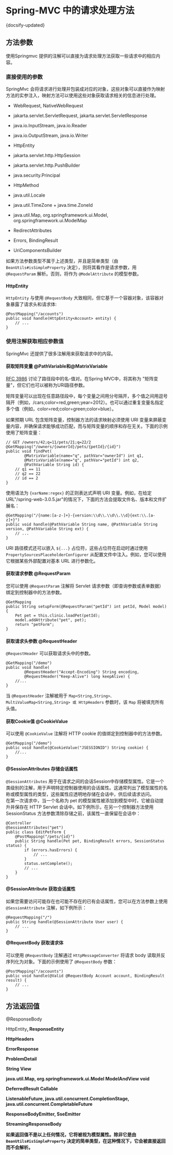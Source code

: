 # Spring-MVC 中的请求处理方法
{docsify-updated}

## 方法参数
使用Springmvc 提供的注解可以直接为请求处理方法获取一些请求中的相应内容。

### 直接使用的参数
SpringMvc 会将请求进行处理并包装成对应的对象，这些对象可以直接作为映射方法的实参注入，映射方法可以使用这些对象获取请求相关的信息进行处理。

+ WebRequest, NativeWebRequest
+ jakarta.servlet.ServletRequest, jakarta.servlet.ServletResponse
+ java.io.InputStream, java.io.Reader
+ java.io.OutputStream, java.io.Writer
+ HttpEntity

+ jakarta.servlet.http.HttpSession
+ jakarta.servlet.http.PushBuilder

+ java.security.Principal

+ HttpMethod

+ java.util.Locale
+ java.util.TimeZone + java.time.ZoneId

+ java.util.Map, org.springframework.ui.Model, org.springframework.ui.ModelMap
+ RedirectAttributes
+ Errors, BindingResult
+ UriComponentsBuilder

如果方法参数类型不属于上述类型，并且是简单类型（由 `BeanUtils#isSimpleProperty` 决定），则将其看作是请求参数，用 `@RequestParam` 解析。否则，将作为 `@ModelAttribute` 的模型参数。

#### HttpEntity
`HttpEntity` 与使用 `@RequestBody` 大致相同，但它基于一个容器对象，该容器对象暴露了请求头和请求体:
```
@PostMapping("/accounts")
public void handle(HttpEntity<Account> entity) {
	// ...
}
```

### 使用注解获取相应参数值
SpringMvc 还提供了很多注解用来获取请求中的内容。

#### 获取矩阵变量 @PathVariable和@MatrixVariable
[RFC 3986](https://tools.ietf.org/html/rfc3986#section-3.3) 讨论了路径段中的名-值对。在Spring MVC中，将其称为 "矩阵变量"，但它们也可以被称为URI路径参数。  

矩阵变量可以出现在任意路径段中，每个变量之间用分号隔开，多个值之间用逗号隔开（例如，/cars;color=red,green;year=2012）。也可以通过重复变量名指定多个值（例如，color=red;color=green;color=blue）。

如果预期 URL 包含矩阵变量，控制器方法的请求映射必须使用 URI 变量来屏蔽变量内容，并确保请求能够成功匹配，而与矩阵变量的顺序和存在无关。下面的示例使用了矩阵变量：
```
// GET /owners/42;q=11/pets/21;q=22/2
@GetMapping("/owners/{ownerId}/pets/{petId}/{id}")
public void findPet(
		@MatrixVariable(name="q", pathVar="ownerId") int q1,
		@MatrixVariable(name="q", pathVar="petId") int q2,
		@PathVariable String id) {
	// q1 == 11
	// q2 == 22
	// id == 2
}
```

 使用语法为 `{varName:regex}` 的正则表达式声明 URI 变量。例如，在给定 URL"/spring-web-3.0.5.jar"的情况下，下面的方法会提取文件名、版本和文件扩展名：
```
@GetMapping("/{name:[a-z-]+}-{version:\\d\\.\\d\\.\\d}{ext:\\.[a-z]+}")
public void handle(@PathVariable String name, @PathVariable String version, @PathVariable String ext) {
	// ...
}
```

URI 路径模式还可以嵌入 `${...}` 占位符，这些占位符在启动时通过使用 `PropertySourcesPlaceholderConfigurer` 从配置文件中注入。例如，您可以使用它根据某些外部配置对基本 URL 进行参数化。

#### 获取请求参数 @RequestParam
您可以使用 `@RequestParam` 注解将 Servlet 请求参数（即查询参数或表单数据）绑定到控制器中的方法参数。
```
@GetMapping
public String setupForm(@RequestParam("petId") int petId, Model model) { 
	Pet pet = this.clinic.loadPet(petId);
	model.addAttribute("pet", pet);
	return "petForm";
}
```

#### 获取请求头参数 @RequestHeader
`@RequestHeader` 可以获取请求头中的参数。
```
@GetMapping("/demo")
public void handle(
		@RequestHeader("Accept-Encoding") String encoding,
		@RequestHeader("Keep-Alive") long keepAlive) {
	//...
}
```
当 `@RequestHeader` 注解被用于 `Map<String,String>、MultiValueMap<String,String> 或 HttpHeaders` 参数时，该 `Map` 将被填充所有头值。


#### 获取Cookie值 @CookieValue
可以使用 `@CookieValue` 注解将 HTTP cookie 的值绑定到控制器中的方法参数。
```
@GetMapping("/demo")
public void handle(@CookieValue("JSESSIONID") String cookie) {
	//...
}
```

#### @SessionAttributes 存储会话属性
`@SessionAttributes` 用于在请求之间的会话Session中存储模型属性。它是一个类级别的注解，用于声明特定控制器使用的会话属性。这通常列出了模型属性的名称或模型属性的类型，这些属性应透明地存储在会话中，供后续请求访问。  
在第一次请求中，当一个名称为 pet 的模型属性被添加到模型中时，它被自动提升并保存在 HTTP Servlet 会话中。如下例所示，在另一个控制器方法使用 SessionStatus 方法参数清除存储之前，该属性一直保留在会话中：
```
@Controller
@SessionAttributes("pet")
public class EditPetForm {
	@PostMapping("/pets/{id}")
	public String handle(Pet pet, BindingResult errors, SessionStatus status) {
		if (errors.hasErrors) {
			// ...
		}
		status.setComplete();
		// ...
	}
}
```

#### @SessionAttribute 获取会话属性
如果您需要访问可能存在也可能不存在的已有会话属性，您可以在方法参数上使用 `@SessionAttribute` 注解，如下例所示：
```
@RequestMapping("/")
public String handle(@SessionAttribute User user) {
	// ...
}
```

#### @RequestBody 获取请求体
可以使用 `@RequestBody` 注解通过 `HttpMessageConverter` 将请求 body 读取并反序列化为对象。下面的示例使用了 `@RequestBody` 参数：
```
@PostMapping("/accounts")
public void handle(@Valid @RequestBody Account account, BindingResult result) {
	// ...
}
```

## 方法返回值
@ResponseBody

HttpEntity<B>, ResponseEntity<B>

HttpHeaders

ErrorResponse

ProblemDetail

String
View

java.util.Map, org.springframework.ui.Model
ModelAndView
void

DeferredResult<V>
Callable<V>

ListenableFuture<V>, java.util.concurrent.CompletionStage<V>, java.util.concurrent.CompletableFuture<V>

ResponseBodyEmitter, SseEmitter

StreamingResponseBody

如果返回值不是以上任何情况，它将被视为模型属性。除非它是由 `BeanUtils#isSimpleProperty` 决定的简单类型，在这种情况下，它会被直接返回而不会解析。
